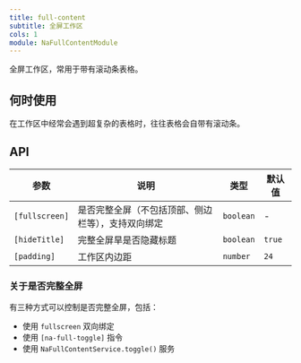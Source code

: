 ```yaml
---
title: full-content
subtitle: 全屏工作区
cols: 1
module: NaFullContentModule
---
```


全屏工作区，常用于带有滚动条表格。

## 何时使用

在工作区中经常会遇到超复杂的表格时，往往表格会自带有滚动条。

## API

参数 | 说明 | 类型 | 默认值
----|------|-----|------
`[fullscreen]` | 是否完整全屏（不包括顶部、侧边栏等），支持双向绑定 | `boolean` | -
`[hideTitle]` | 完整全屏旱是否隐藏标题 | `boolean` | `true`
`[padding]` | 工作区内边距 | `number` | `24`

### 关于是否完整全屏

有三种方式可以控制是否完整全屏，包括：

- 使用 `fullscreen` 双向绑定
- 使用 `[na-full-toggle]` 指令
- 使用 `NaFullContentService.toggle()` 服务
